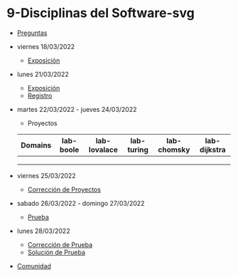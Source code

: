 # 9-Disciplinas del Software-svg

- [Preguntas](https://escuela.it/master-programacion-diseno-software)
- viernes 18/03/2022
  - [Exposición](https://escuela.it/master-programacion-diseno-software)
- lunes 21/03/2022
  - [Exposición](https://escuela.it/master-programacion-diseno-software)
  - [Registro](https://forms.gle/pA2QvsW32P4KtTD77)
- martes 22/03/2022 - jueves 24/03/2022
  - Proyectos
  
  |Domains|lab-boole|lab-lovalace|lab-turing|lab-chomsky|lab-dijkstra|
  |-------|---------|------------|----------|-----------|--------------|
  |       |         |            |          |           |              |
  |       |         |            |          |           |              |
  |       |         |            |          |           |              |
- viernes 25/03/2022
  - [Corrección de Proyectos](https://escuela.it/master-programacion-diseno-software)
- sabado 26/03/2022 - domingo 27/03/2022
  - [Prueba](https://forms.gle/hB9UJoN2PYiexctH8)
- lunes 28/03/2022
  - [Corrección de Prueba](https://escuela.it/master-programacion-diseno-software)
  - [Solución de Prueba](https://docs.google.com/spreadsheets/d/1Uwtqa5VdD5wK2X7eLgkS6_th16aPnsW8pa5Ft2TyLPo/edit#gid=0)
- [Comunidad](https://app.slack.com/client/T02S3KYD464/C02U2GQUQJC)